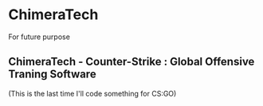 # ChimeraTech
For future purpose


## ChimeraTech - Counter-Strike : Global Offensive Traning Software

(This is the last time I'll code something for CS:GO)

